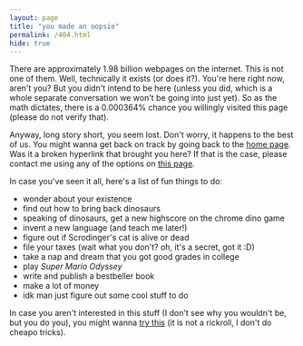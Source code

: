 ```yaml
---
layout: page
title: "you made an oopsie"
permalink: /404.html
hide: true
---
```


There are approximately 1.98 billion webpages on the internet. This is not one of them. Well, technically it exists (or does it?). You're here right now, aren't you? But you didn't intend to be here (unless you did, which is a whole separate conversation we won't be going into just yet). So as the math dictates, there is a 0.000364% chance you willingly visited this page (please do not verify that). 

Anyway, long story short, you seem lost. Don't worry, it happens to the best of us. You might wanna get back on track by going back to the [home page](https://omprabhu31.github.io/). Was it a broken hyperlink that brought you here? If that is the case, please contact me using any of the options on [this page](/contact/).

In case you've seen it all, here's a list of fun things to do:

* wonder about your existence
* find out how to bring back dinosaurs
* speaking of dinosaurs, get a new highscore on the chrome dino game
* invent a new language (and teach me later!)
* figure out if Scrodinger's cat is alive or dead
* file your taxes (wait what you don't? oh, it's a secret, got it :D)
* take a nap and dream that you got good grades in college
* play <i>Super Mario Odyssey</i>
* write and publish a bestbeller book
* make a lot of money
* idk man just figure out some cool stuff to do

In case you aren't interested in this stuff (I don't see why you wouldn't be, but you do you), you might wanna [try this](/not_a_rickroll.jpg) (it is not a rickroll, I don't do cheapo tricks).
